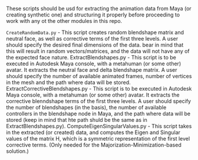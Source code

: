 These scripts should be usd for extracting the animation data from Maya (or creating synthetic one) and structuring it properly before proceeding to work with any ot the other modules in this repo.

```CreateRandomData.py``` - This script creates random blendshape matrix and neutral face, as well as corrective terms of the first three levels. A user should specify the desired final dimensions of the data. bear in mind that this will result in random vectors/matrices, and the data will not have any of the expected face nature.
ExtractBlendshapes.py - This script is to be executed in Autodesk Maya console, with a metahuman (or some other) avatar. It extracts the neutral face and delta blendshape matrix. A user should specify the number of available animated frames, number of vertices in the mesh and the path where data will be stored.
 ExtractCorrectiveBlendshapes.py - This script is to be executed in Autodesk Maya console, with a metahuman (or some other) avatar. It extracts the corrective blenndshape terms of the first three levels. A user should specify the number of blendshapes (in the basis), the number of available controllers in the blendshape node in Maya, and the path where data will be stored (keep in mind that hte path shuld be the same as in ExtractBlendshapes.py).
  ComputeEigenSingularValues.py - This script takes in the extracted (or created) data, and computes the Eigen and Singular values of the matrix H, which is a symmetric representation of the first level corrective terms. (Only needed for the Majorization-Minimization-based solution.)


